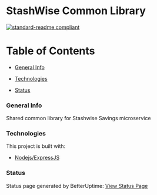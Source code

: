 # StashWise Common Library

[![standard-readme compliant](https://img.shields.io/badge/readme%20style-standard-brightgreen.svg?style=flat-square)](https://github.com/RichardLitt/standard-readme)

# Table of Contents

-   [General Info](#general-info)

-   [Technologies](#technologies)

-   [Status](#status)

### General Info

Shared common library for Stashwise Savings microservice

### Technologies

This project is built with:

-   [Nodejs/ExpressJS](https://expressjs.com)

### Status

Status page generated by BetterUptime: [View Status Page](https://stashwise.betteruptime.com)
